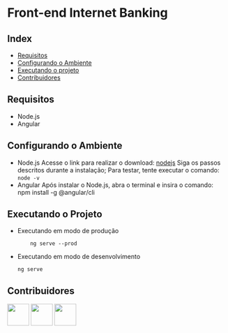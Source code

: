 # Front-end Internet Banking

## Index
* [Requisitos](#requisitos)
* [Configurando o Ambiente](#configurando-o-ambiente)
* [Executando o projeto](#executando-o-projeto)
* [Contribuidores](#contribuidores)
## Requisitos
* Node.js
* Angular
## Configurando o Ambiente
* Node.js
  Acesse o link para realizar o download: [nodejs](https://nodejs.org/en/)
  Siga os passos descritos durante a instalação;
  Para testar, tente executar o comando: ```node -v```
* Angular
  Após instalar o Node.js, abra o terminal e insira o comando:
  npm install -g @angular/cli
## Executando o Projeto
* Executando em modo de produção
    ```
        ng serve --prod
    ```
* Executando em modo de desenvolvimento
    ```
    ng serve
    ```
## Contribuidores
<a href="https://github.com/gihcardoso"><img src="https://avatars0.githubusercontent.com/u/30425202?s=460&v=4" width="50"></a>
<a href="https://github.com/dkayke"><img src="https://avatars2.githubusercontent.com/u/26176260?s=460&v=4" width="50"></a>
<a href="https://github.com/fuutoki"><img src="https://avatars0.githubusercontent.com/u/26714965?s=460&v=4" width="50"></a>